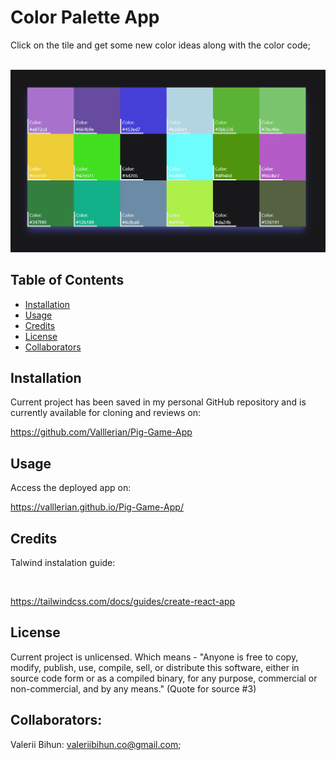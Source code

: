 # Color Palette App

Click on the tile and get some new color ideas along with the color code;

<br>
<img alt="main page functionality" src="./assets/gif01.gif" />
<br>

## Table of Contents
- [Installation](#installation)
- [Usage](#usage)
- [Credits](#credits)
- [License](#license)
- [Collaborators](#Collaborators)


## Installation
Current project has been saved in my personal GitHub repository and is currently available for cloning and reviews on:

https://github.com/Valllerian/Pig-Game-App

## Usage

Access the deployed app on: 

https://valllerian.github.io/Pig-Game-App/


## Credits

Talwind instalation guide: 

<br>

https://tailwindcss.com/docs/guides/create-react-app

## License
Current project is unlicensed. Which means - "Anyone is free to copy, modify, publish, use, compile, sell, or
distribute this software, either in source code form or as a compiled
binary, for any purpose, commercial or non-commercial, and by any
means." (Quote for source #3)

## Collaborators:

Valerii Bihun: valeriibihun.co@gmail.com;
